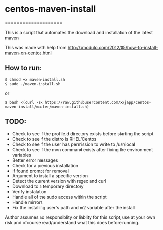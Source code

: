# centos-maven-install
====================

This is a script that automates the download and installation of the latest maven 

This was made with help from http://xmodulo.com/2012/05/how-to-install-maven-on-centos.html

## How to run:

    $ chmod +x maven-install.sh
    $ sudo ./maven-install.sh
or

    $ bash <(curl -sk https://raw.githubusercontent.com/xxjapp/centos-maven-install/master/maven-install.sh)

## TODO: 

- Check to see if the profile.d directory exists before starting the script
- Check to see if the distro is RHEL/Centos
- Check to see if the user has permission to write to /usr/local
- Check to see if the mvn command exists after fixing the environment variables
- Better error messages
- Check for a previous installation
 - If found prompt for removal
- Argument to install a specific version
- Detect the current version with regex and curl 
- Download to a temporary directory
- Verify instalation
- Handle all of the sudo access within the script
- Handle mirrors
- Fix the installing user's path and m2 variable after the install

Author assumes no responsiblity or liablity for this script, use at your own risk and ofcourse read/understand what this does before running.
